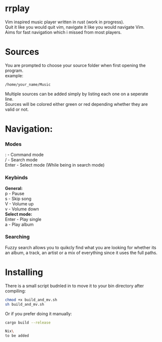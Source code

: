 # rrplay

Vim inspired music player written in rust (work in progress).\
Quit it like you would quit vim, navigate it like you would navigate Vim.\
Aims for fast navigation which i missed from most players.

# Sources

You are prompted to choose your source folder when first opening the program.\
example:

```bash
/home/your_name/Music
```

Multiple sources can be added simply by listing each one on a seperate line.\
Sources will be colored either green or red depending whether they are valid or
not.

# Navigation:

### Modes

: - Command mode\
/ - Search mode\
Enter - Select mode (While being in search mode)

### Keybinds

**General:**\
p - Pause\
s - Skip song\
V - Volume up\
v - Volume down\
**Select mode:**\
Enter - Play single\
a - Play album

### Searching

Fuzzy search allows you to quikcly find what you are looking for whether its an
album, a track, an artist or a mix of everything since it uses the full paths.

# Installing

There is a small script budnled in to move it to your bin directory after
compiling:

```bash
chmod +x build_and_mv.sh
sh build_and_mv.sh
```

Or if you prefer doing it manually:

```bash
cargo build --release

Nix\
to be added
```
